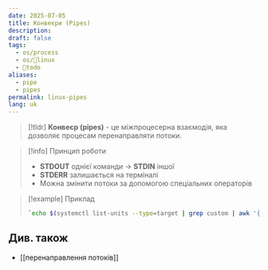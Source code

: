 ```yaml
---
date: 2025-07-05
title: Конвеєри (Pipes)
description: 
draft: false
tags:
  - os/process
  - os/🐧linux
  - 🌱todo
aliases:
  - pipe
  - pipes
permalink: linux-pipes
lang: uk
---
```

> [!tldr]
> **Конвеєр (pipes)** - це міжпроцесерна взаємодія, яка дозволяє процесам перенаправляти потоки.

> [!info] Принцип роботи
> - **STDOUT** однієї команди -> **STDIN** іншої
> - **STDERR** залишається на терміналі
> - Можна змінити потоки за допомогою спеціальних операторів

> [!example] Приклад
> ```bash
> `echo $(systemctl list-units --type=target | grep custom | awk '{print $1 $2 $3}') $(systemctl list-dependencies custom.target | head -3 | sed s/[^a-z]//g | sort) | md5sum | cut -c 10-16`
> ```


## Див. також

- [[перенаправлення потоків]]